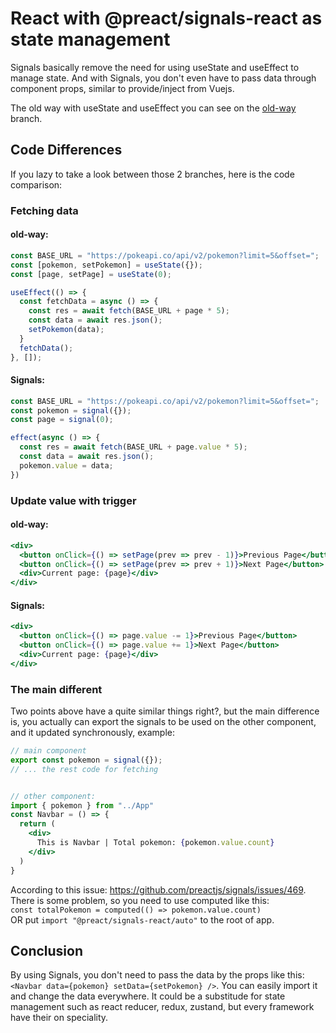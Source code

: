 # React with @preact/signals-react as state management

Signals basically remove the need for using useState and useEffect to manage state. And with Signals, you don't even have to pass data through component props, similar to provide/inject from Vuejs.

The old way with useState and useEffect you can see on the [old-way](https://github.com/fanesz/react-signals/tree/old-way) branch.

## Code Differences
If you lazy to take a look between those 2 branches, here is the code comparison:

### Fetching data
#### old-way:
```jsx
const BASE_URL = "https://pokeapi.co/api/v2/pokemon?limit=5&offset=";
const [pokemon, setPokemon] = useState({});
const [page, setPage] = useState(0);

useEffect(() => {
  const fetchData = async () => {
    const res = await fetch(BASE_URL + page * 5);
    const data = await res.json();
    setPokemon(data);
  }
  fetchData();
}, []);
```

#### Signals:
```jsx
const BASE_URL = "https://pokeapi.co/api/v2/pokemon?limit=5&offset=";
const pokemon = signal({});
const page = signal(0);

effect(async () => {
  const res = await fetch(BASE_URL + page.value * 5);
  const data = await res.json();
  pokemon.value = data;
})
```

### Update value with trigger
#### old-way:
```jsx
<div>
  <button onClick={() => setPage(prev => prev - 1)}>Previous Page</button>
  <button onClick={() => setPage(prev => prev + 1)}>Next Page</button>
  <div>Current page: {page}</div>
</div>
```
#### Signals:
```jsx
<div>
  <button onClick={() => page.value -= 1}>Previous Page</button>
  <button onClick={() => page.value += 1}>Next Page</button>
  <div>Current page: {page}</div>
</div>
```

### The main different
Two points above have a quite similar things right?, but the main difference is, you actually can export the signals to be used on the other component, and it updated synchronously, example:
```jsx
// main component
export const pokemon = signal({});
// ... the rest code for fetching


// other component:
import { pokemon } from "../App"
const Navbar = () => {
  return (
    <div>
      This is Navbar | Total pokemon: {pokemon.value.count}
    </div>
  )
}
```
According to this issue: https://github.com/preactjs/signals/issues/469. There is some problem, so you need to use computed like this:
<br>`const totalPokemon = computed(() => pokemon.value.count)`
<br>OR put `import "@preact/signals-react/auto"` to the root of app.

## Conclusion
By using Signals, you don't need to pass the data by the props like this:
`<Navbar data={pokemon} setData={setPokemon} />`. You can easily import it and change the data everywhere. It could be a substitude for state management such as react reducer, redux, zustand, but every framework have their on speciality.